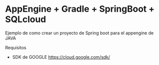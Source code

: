 # AppEngine + Gradle + SpringBoot + SQLcloud

Ejemplo de como crear un proyecto de Spring boot para el appengine de JAVA 

Requisitos

* SDK de GOOGLE
https://cloud.google.com/sdk/


